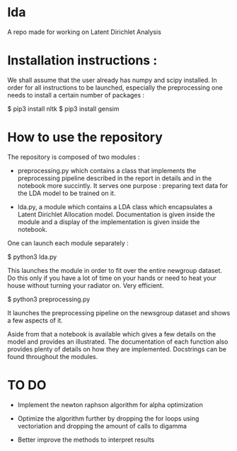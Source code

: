 # lda
A repo made for working on Latent Dirichlet Analysis

# Installation instructions :

We shall assume that the user already has numpy and scipy installed. In order for all instructions to be launched, especially the preprocessing one needs to install a certain number of packages : 

$ pip3 install nltk
$ pip3 install gensim

# How to use the repository

The repository is composed of two modules :

- preprocessing.py which contains a class that implements the preprocessing pipeline described in the report in details and in the notebook more succintly. It serves one purpose : preparing text data for the LDA model to be trained on it.

- lda.py, a module which contains a LDA class which encapsulates a Latent Dirichlet Allocation model. Documentation is given inside the module and a display of the implementation is given inside the notebook.

One can launch each module separately :

$ python3 lda.py

This launches the module in order to fit over the entire newgroup dataset. Do this only if you have a lot of time on your hands or need to heat your house without turning your radiator on. Very efficient.

$ python3 preprocessing.py

It launches the preprocessing pipeline on the newsgroup dataset and shows a few aspects of it.

Aside from that a notebook is available which gives a few details on the model and provides an illustrated.
The documentation of each function also provides plenty of details on how they are implemented. Docstrings
can be found throughout the modules.

# TO DO

- Implement the newton raphson algorithm for alpha optimization

- Optimize the algorithm further by dropping the for loops using vectoriation and dropping the amount
of calls to digamma

- Better improve the methods to interpret results